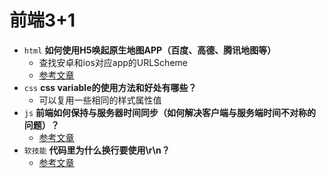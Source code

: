# 前端3+1
- `html` **如何使用H5唤起原生地图APP（百度、高德、腾讯地图等）**
    - 查找安卓和ios对应app的URLScheme
    - [参考文章](https://www.jianshu.com/p/500f4be528e3)
- `css` **css variable的使用方法和好处有哪些？**
    - 可以复用一些相同的样式属性值
- `js` **前端如何保持与服务器时间同步（如何解决客户端与服务端时间不对称的问题）？**
    - [参考文章](https://segmentfault.com/q/1010000018201656)
- `软技能` **代码里为什么换行要使用\r\n？**
    - [参考文章](http://www.ruanyifeng.com/blog/2006/04/post_213.html)